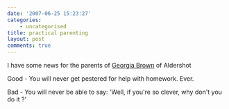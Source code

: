 ```yaml
---
date: '2007-06-25 15:23:27'
categories:
    - uncategorised
title: practical parenting
layout: post
comments: true
---
```


I have some news for the parents of [Georgia
Brown](http://news.bbc.co.uk/1/hi/england/hampshire/6229738.stm) of
Aldershot

Good - You will never get pestered for help with homework. Ever.

Bad - You will never be able to say: 'Well, if you're so clever, why
don't you do it ?'
